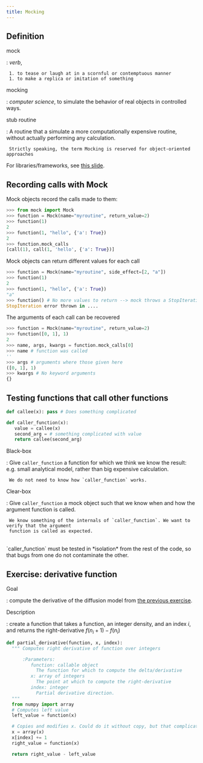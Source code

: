 ```yaml
---
title: Mocking
---
```


Definition
----------

<div align="left">
mock

:    *verb*,

     1. to tease or laugh at in a scornful or contemptuous manner
     1. to make a replica or imitation of something

<div class="fragment roll-in">
mocking

:    *computer science*, to simulate the behavior of real objects in controlled ways.
</div>

<div class="fragment roll-in">
stub routine

:    A routine that a simulate a more computationally expensive routine, without actually performing
     any calculation.

     Strictly speaking, the term Mocking is reserved for object-oriented approaches
</div>

For libraries/frameworks, see [this slide](#/MockingFrameworks).
</div>

Recording calls with Mock
-------------------------

<div align="left">
Mock objects record the calls made to them:

``` python
>>> from mock import Mock
>>> function = Mock(name="myroutine", return_value=2)
>>> function(1)
2
>>> function(1, "hello", {'a': True})
2
>>> function.mock_calls
[call(1), call(1, 'hello', {'a': True})]
```

Mock objects can return different values for each call

``` python
>>> function = Mock(name="myroutine", side_effect=[2, "a"])
>>> function(1)
2
>>> function(1, "hello", {'a': True})
"a"
>>> function() # No more values to return --> mock throws a StopIteration exception
StopIteration error thrown in ....
```

The arguments of each call can be recovered

``` python
>>> function = Mock(name="myroutine", return_value=2)
>>> function([0, 1], 1)
2
>>> name, args, kwargs = function.mock_calls[0]
>>> name # function was called
''
>>> args # arguments where those given here
([0, 1], 1)
>>> kwargs # No keyword arguments
{}
```

</div>


Testing functions that call other functions
-------------------------------------------

``` python
def callee(x): pass # Does something complicated

def caller_function(x):
   value = callee(x)
   second_arg = # something complicated with value
   return callee(second_arg)
```

Black-box

:    Give `caller_function` a function for which we think we know the result: e.g. small analytical
     model, rather than big expensive calculation.

     We do not need to know how `caller_function` works.

Clear-box

:    Give `caller_function` a mock object such that we know when and how the argument function is
     called.

     We know something of the internals of `caller_function`. We want to verify that the argument
     function is called as expected.

<br>
<div align="left" class="frament fade-in">
`caller_function` must be tested in *isolation* from the rest of the code, so that bugs from one do
not contaminate the other.
</div>

Exercise: derivative function
-----------------------------

<div align="left">
Goal

:   compute the derivative of the diffusion model from [the previous exercise](#/diffusion).

Description

:   create a function that takes a function, an integer density, and an index $i$, and returns the
    right-derivative   $f(n_i + 1) - f(n_i)$

``` python
def partial_derivative(function, x, index):
  """ Computes right derivative of function over integers

      :Parameters:
         function: callable object
           The function for which to compute the delta/derivative
         x: array of integers
           The point at which to compute the right-derivative
         index: integer
           Partial derivative direction.
  """
  from numpy import array
  # Computes left value
  left_value = function(x)

  # Copies and modifies x. Could do it without copy, but that complicates mocking.
  x = array(x)
  x[index] += 1
  right_value = function(x)

  return right_value - left_value
```

</div>
